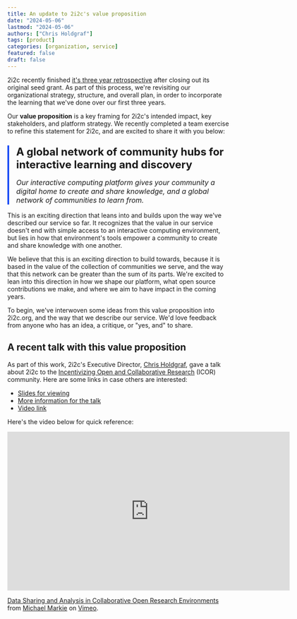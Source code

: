 ```yaml
---
title: An update to 2i2c's value proposition
date: "2024-05-06"
lastmod: "2024-05-06"
authors: ["Chris Holdgraf"]
tags: [product]
categories: [organization, service]
featured: false
draft: false
---
```


2i2c recently finished [it's three year retrospective](https://2i2c.org/report-czi-2021) after closing out its original seed grant.
As part of this process, we're revisiting our organizational strategy, structure, and overall plan, in order to incorporate the learning that we've done over our first three years.

Our **value proposition** is a key framing for 2i2c's intended impact, key stakeholders, and platform strategy.
We recently completed a team exercise to refine this statement for 2i2c, and are excited to share it with you below:

<style>
  .pull-quote {
    padding-left: 1rem;
    border-left: .25rem solid #1d4ef5;
    margin-bottom: 1rem;
  }
  .pull-title {
    font-size: 1.5rem;
    margin-bottom: .5rem;
    font-weight: bold;
  }
  .pull-subtitle {
    font-size: 1rem;
    font-style: italic;
  }
</style>
<div class="pull-quote">
  <p class="pull-title">
  A global network of community hubs for interactive learning and discovery
  </p>
  <p class="pull-subtitle">
  Our interactive computing platform gives your community a digital home to create and share knowledge, and a global network of communities to learn from.
  </p>
</div>

This is an exciting direction that leans into and builds upon the way we've described our service so far.
It recognizes that the value in our service doesn't end with simple access to an interactive computing environment, but lies in how that environment's tools empower a community to create and share knowledge with one another.

We believe that this is an exciting direction to build towards, because it is based in the value of the collection of communities we serve, and the way that this network can be greater than the sum of its parts.
We're excited to lean into this direction in how we shape our platform, what open source contributions we make, and where we aim to have impact in the coming years.

To begin, we've interwoven some ideas from this value proposition into 2i2c.org, and the way that we describe our service.
We'd love feedback from anyone who has an idea, a critique, or "yes, and" to share.

## A recent talk with this value proposition

As part of this work, 2i2c's Executive Director, [Chris Holdgraf](/content/authors/chris-holdgraf/), gave a talk about 2i2c to the [Incentivizing Open and Collaborative Research](https://incentivizingopen.org) (ICOR) community. Here are some links in case others are interested:

- [Slides for viewing](https://docs.google.com/presentation/d/1C-TNSI2h0181y6-z5tL9AWSRsWp9IfZqCDtcIZEs1MM/edit?usp=sharing)
- [More information for the talk](https://incentivizingopen.org/2024/05/data-sharing-and-analysis-in-collaborative-open-research-environments/)
- [Video link](https://vimeo.com/944769875#t=400s)

Here's the video below for quick reference:

<iframe src="https://player.vimeo.com/video/944769875#t=400s?h=e0f92e7926" width="640" height="360" frameborder="0" allow="autoplay; fullscreen; picture-in-picture" allowfullscreen></iframe>
<p><a href="https://vimeo.com/944769875">Data Sharing and Analysis in Collaborative Open Research Environments</a> from <a href="https://vimeo.com/user219434759">Michael Markie</a> on <a href="https://vimeo.com">Vimeo</a>.</p>

